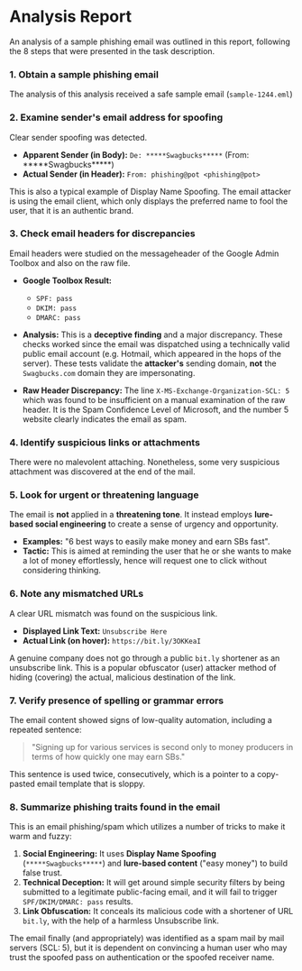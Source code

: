 #  Analysis Report

An analysis of a sample phishing email was outlined in this report, following the 8 steps that were presented in the task description.

### 1. Obtain a sample phishing email
The analysis of this analysis received a safe sample email (`sample-1244.eml`)

### 2. Examine sender's email address for spoofing
Clear sender spoofing was detected.
* **Apparent Sender (in Body):** `De: *****Swagbucks*****` (From: \*\*\*\*\*Swagbucks\*\*\*\*\*)
* **Actual Sender (in Header):** `From: phishing@pot <phishing@pot>`

This is also a typical example of Display Name Spoofing. The email attacker is using the email client, which only displays the preferred name to fool the user, that it is an authentic brand.

### 3. Check email headers for discrepancies
Email headers were studied on the messageheader of the Google Admin Toolbox and also on the raw file.

* **Google Toolbox Result:**
    * `SPF: pass`
    * `DKIM: pass`
    * `DMARC: pass`

* **Analysis:** This is a **deceptive finding** and a major discrepancy. These checks worked since the email was dispatched using a technically valid public email account (e.g. Hotmail, which appeared in the hops of the server). These tests validate the **attacker's** sending domain, **not** the `Swagbucks.com` domain they are impersonating.

* **Raw Header Discrepancy:**  The line `X-MS-Exchange-Organization-SCL: 5` which was found to be insufficient on a manual examination of the raw header. It is the Spam Confidence Level of Microsoft, and the number 5 website clearly indicates the email as spam.

### 4. Identify suspicious links or attachments
There were no malevolent attaching. Nonetheless, some very suspicious attachment was discovered at the end of the mail.

### 5. Look for urgent or threatening language
The email is **not** applied in a **threatening tone**. It instead employs **lure-based social engineering** to create a sense of urgency and opportunity.
* **Examples:** "6 best ways to easily make money and earn SBs fast".
* **Tactic:** This is aimed at reminding the user that he or she wants to make a lot of money effortlessly, hence will request one to click without considering thinking.

### 6. Note any mismatched URLs
A clear URL mismatch was found on the suspicious link.
* **Displayed Link Text:** `Unsubscribe Here`
* **Actual Link (on hover):** `https://bit.ly/3OKKeaI`

A genuine company does not go through a public `bit.ly` shortener as an unsubscribe link. This is a popular obfuscator (user) attacker method of hiding (covering) the actual, malicious destination of the link.

### 7. Verify presence of spelling or grammar errors
The email content showed signs of low-quality automation, including a repeated sentence:
> "Signing up for various services is second only to money producers in terms of how quickly one may earn SBs."

This sentence is used twice, consecutively, which is a pointer to a copy-pasted email template that is sloppy.

### 8. Summarize phishing traits found in the email
This is an email phishing/spam which utilizes a number of tricks to make it warm and fuzzy:

1.  **Social Engineering:** It uses **Display Name Spoofing** (`*****Swagbucks*****`) and **lure-based content** ("easy money") to build false trust.
2.  **Technical Deception:** It will get around simple security filters by being submitted to a legitimate public-facing email, and it will fail to trigger `SPF/DKIM/DMARC: pass` results.
3.  **Link Obfuscation:** It conceals its malicious code with a shortener of URL `bit.ly`, with the help of a harmless Unsubscribe link.


The email finally (and appropriately) was identified as a spam mail by mail servers (SCL: 5), but it is dependent on convincing a human user who may trust the spoofed pass on authentication or the spoofed receiver name.
